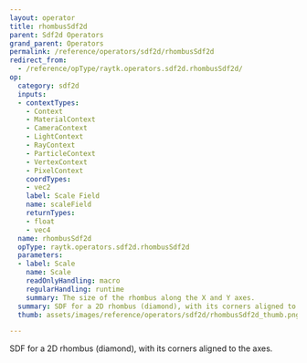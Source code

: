 ```yaml
---
layout: operator
title: rhombusSdf2d
parent: Sdf2d Operators
grand_parent: Operators
permalink: /reference/operators/sdf2d/rhombusSdf2d
redirect_from:
  - /reference/opType/raytk.operators.sdf2d.rhombusSdf2d/
op:
  category: sdf2d
  inputs:
  - contextTypes:
    - Context
    - MaterialContext
    - CameraContext
    - LightContext
    - RayContext
    - ParticleContext
    - VertexContext
    - PixelContext
    coordTypes:
    - vec2
    label: Scale Field
    name: scaleField
    returnTypes:
    - float
    - vec4
  name: rhombusSdf2d
  opType: raytk.operators.sdf2d.rhombusSdf2d
  parameters:
  - label: Scale
    name: Scale
    readOnlyHandling: macro
    regularHandling: runtime
    summary: The size of the rhombus along the X and Y axes.
  summary: SDF for a 2D rhombus (diamond), with its corners aligned to the axes.
  thumb: assets/images/reference/operators/sdf2d/rhombusSdf2d_thumb.png

---
```



SDF for a 2D rhombus (diamond), with its corners aligned to the axes.